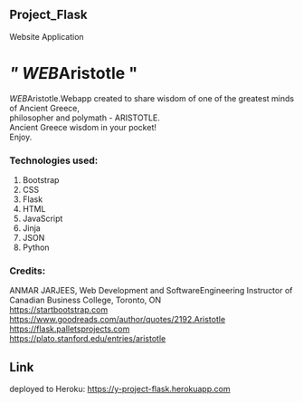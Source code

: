 ## Project_Flask

Website Application

# <h1><em> " WEB</em>Aristotle "</h1>

<em> WEB</em>Aristotle.Webapp created to share wisdom of one of the greatest minds of Ancient Greece,<br> philosopher and polymath - ARISTOTLE.<br>
Ancient Greece wisdom in your pocket!<br>
Enjoy.

### Technologies used:
1. Bootstrap<br>
2. CSS<br>
3. Flask<br>
4. HTML<br>
5. JavaScript<br>
6. Jinja<br>
7. JSON<br>
8. Python<br>

### Credits:
ANMAR JARJEES, Web Development and SoftwareEngineering Instructor   of   Canadian Business College, Toronto, ON<br>
https://startbootstrap.com<br>
https://www.goodreads.com/author/quotes/2192.Aristotle<br>
https://flask.palletsprojects.com<br>
https://plato.stanford.edu/entries/aristotle<br>


## Link 
deployed to Heroku:     https://y-project-flask.herokuapp.com

